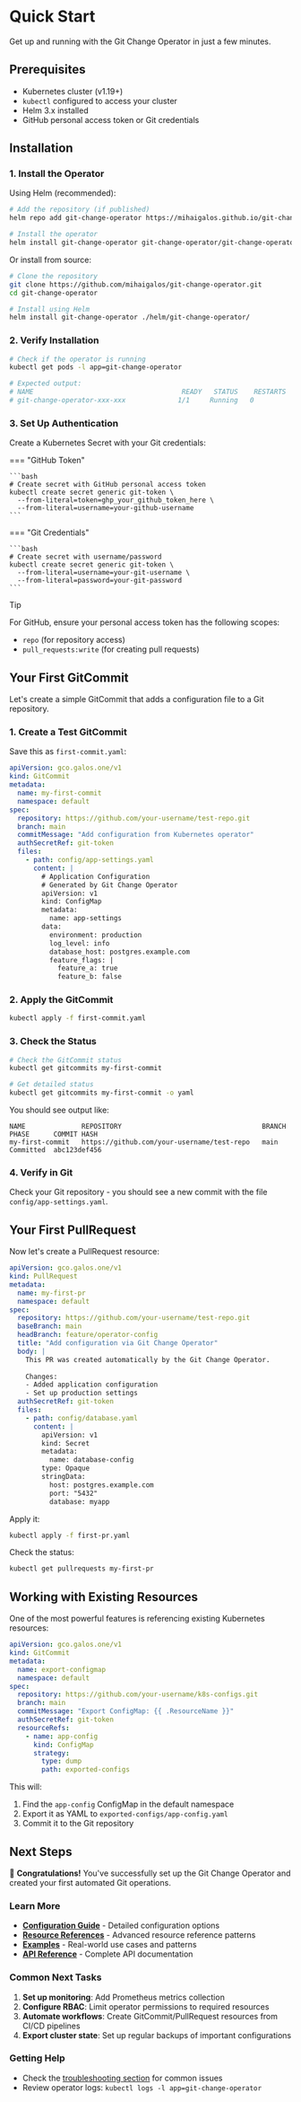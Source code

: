 # Quick Start

Get up and running with the Git Change Operator in just a few minutes.

## Prerequisites

- Kubernetes cluster (v1.19+)
- `kubectl` configured to access your cluster
- Helm 3.x installed
- GitHub personal access token or Git credentials

## Installation

### 1. Install the Operator

Using Helm (recommended):

```bash
# Add the repository (if published)
helm repo add git-change-operator https://mihaigalos.github.io/git-change-operator

# Install the operator
helm install git-change-operator git-change-operator/git-change-operator
```

Or install from source:

```bash
# Clone the repository
git clone https://github.com/mihaigalos/git-change-operator.git
cd git-change-operator

# Install using Helm
helm install git-change-operator ./helm/git-change-operator/
```

### 2. Verify Installation

```bash
# Check if the operator is running
kubectl get pods -l app=git-change-operator

# Expected output:
# NAME                                     READY   STATUS    RESTARTS   AGE
# git-change-operator-xxx-xxx             1/1     Running   0          1m
```

### 3. Set Up Authentication

Create a Kubernetes Secret with your Git credentials:

=== "GitHub Token"

    ```bash
    # Create secret with GitHub personal access token
    kubectl create secret generic git-token \
      --from-literal=token=ghp_your_github_token_here \
      --from-literal=username=your-github-username
    ```

=== "Git Credentials"

    ```bash
    # Create secret with username/password
    kubectl create secret generic git-token \
      --from-literal=username=your-git-username \
      --from-literal=password=your-git-password
    ```

>[!TIP]
> For GitHub, ensure your personal access token has the following scopes:
> 
> - `repo` (for repository access)
> - `pull_requests:write` (for creating pull requests)

## Your First GitCommit

Let's create a simple GitCommit that adds a configuration file to a Git repository.

### 1. Create a Test GitCommit

Save this as `first-commit.yaml`:

```yaml
apiVersion: gco.galos.one/v1
kind: GitCommit
metadata:
  name: my-first-commit
  namespace: default
spec:
  repository: https://github.com/your-username/test-repo.git
  branch: main
  commitMessage: "Add configuration from Kubernetes operator"
  authSecretRef: git-token
  files:
    - path: config/app-settings.yaml
      content: |
        # Application Configuration
        # Generated by Git Change Operator
        apiVersion: v1
        kind: ConfigMap
        metadata:
          name: app-settings
        data:
          environment: production
          log_level: info
          database_host: postgres.example.com
          feature_flags: |
            feature_a: true
            feature_b: false
```

### 2. Apply the GitCommit

```bash
kubectl apply -f first-commit.yaml
```

### 3. Check the Status

```bash
# Check the GitCommit status
kubectl get gitcommits my-first-commit

# Get detailed status
kubectl get gitcommits my-first-commit -o yaml
```

You should see output like:
```
NAME              REPOSITORY                                   BRANCH   PHASE      COMMIT HASH
my-first-commit   https://github.com/your-username/test-repo   main     Committed  abc123def456
```

### 4. Verify in Git

Check your Git repository - you should see a new commit with the file `config/app-settings.yaml`.

## Your First PullRequest

Now let's create a PullRequest resource:

```yaml
apiVersion: gco.galos.one/v1
kind: PullRequest
metadata:
  name: my-first-pr
  namespace: default
spec:
  repository: https://github.com/your-username/test-repo.git
  baseBranch: main
  headBranch: feature/operator-config
  title: "Add configuration via Git Change Operator"
  body: |
    This PR was created automatically by the Git Change Operator.
    
    Changes:
    - Added application configuration
    - Set up production settings
  authSecretRef: git-token
  files:
    - path: config/database.yaml
      content: |
        apiVersion: v1
        kind: Secret
        metadata:
          name: database-config
        type: Opaque
        stringData:
          host: postgres.example.com
          port: "5432"
          database: myapp
```

Apply it:
```bash
kubectl apply -f first-pr.yaml
```

Check the status:
```bash
kubectl get pullrequests my-first-pr
```

## Working with Existing Resources

One of the most powerful features is referencing existing Kubernetes resources:

```yaml
apiVersion: gco.galos.one/v1
kind: GitCommit
metadata:
  name: export-configmap
  namespace: default
spec:
  repository: https://github.com/your-username/k8s-configs.git
  branch: main
  commitMessage: "Export ConfigMap: {{ .ResourceName }}"
  authSecretRef: git-token
  resourceRefs:
    - name: app-config
      kind: ConfigMap
      strategy:
        type: dump
        path: exported-configs
```

This will:
1. Find the `app-config` ConfigMap in the default namespace
2. Export it as YAML to `exported-configs/app-config.yaml`
3. Commit it to the Git repository

## Next Steps

🎉 **Congratulations!** You've successfully set up the Git Change Operator and created your first automated Git operations.

### Learn More

- **[Configuration Guide](configuration.md)** - Detailed configuration options
- **[Resource References](resource-references.md)** - Advanced resource reference patterns  
- **[Examples](../examples/index.md)** - Real-world use cases and patterns
- **[API Reference](../reference/api.md)** - Complete API documentation

### Common Next Tasks

1. **Set up monitoring**: Add Prometheus metrics collection
2. **Configure RBAC**: Limit operator permissions to required resources
3. **Automate workflows**: Create GitCommit/PullRequest resources from CI/CD pipelines
4. **Export cluster state**: Set up regular backups of important configurations

### Getting Help

- Check the [troubleshooting section](../reference/error-handling.md) for common issues
- Review operator logs: `kubectl logs -l app=git-change-operator`